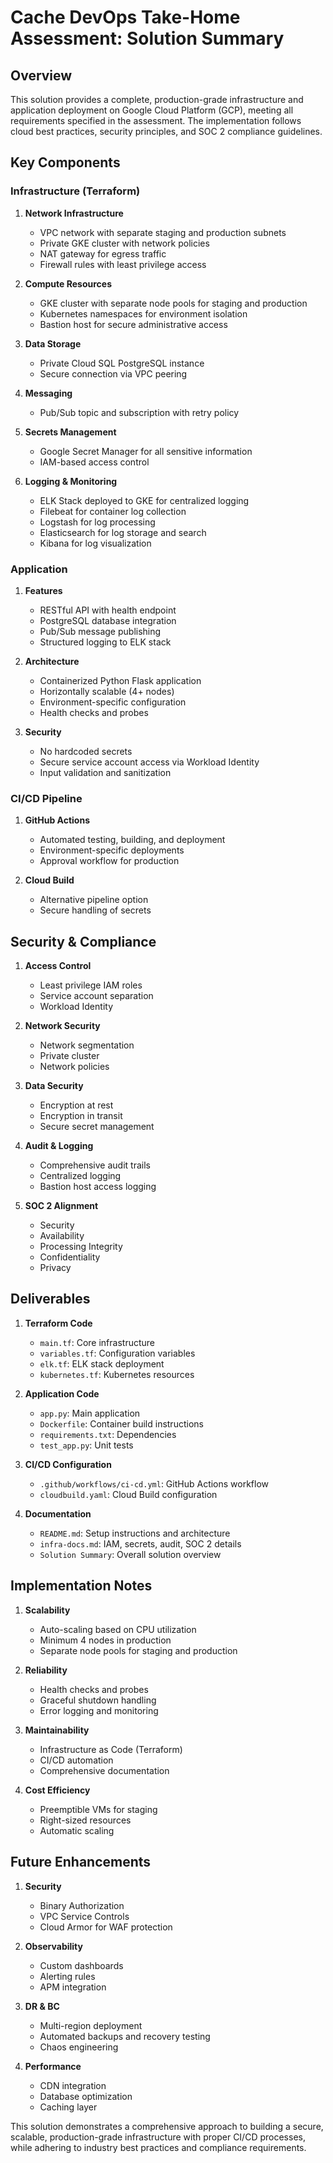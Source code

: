 # Cache DevOps Take-Home Assessment: Solution Summary

## Overview

This solution provides a complete, production-grade infrastructure and application deployment on Google Cloud Platform (GCP), meeting all requirements specified in the assessment. The implementation follows cloud best practices, security principles, and SOC 2 compliance guidelines.

## Key Components

### Infrastructure (Terraform)

1. **Network Infrastructure**
   - VPC network with separate staging and production subnets
   - Private GKE cluster with network policies
   - NAT gateway for egress traffic
   - Firewall rules with least privilege access

2. **Compute Resources**
   - GKE cluster with separate node pools for staging and production
   - Kubernetes namespaces for environment isolation
   - Bastion host for secure administrative access

3. **Data Storage**
   - Private Cloud SQL PostgreSQL instance
   - Secure connection via VPC peering

4. **Messaging**
   - Pub/Sub topic and subscription with retry policy

5. **Secrets Management**
   - Google Secret Manager for all sensitive information
   - IAM-based access control

6. **Logging & Monitoring**
   - ELK Stack deployed to GKE for centralized logging
   - Filebeat for container log collection
   - Logstash for log processing
   - Elasticsearch for log storage and search
   - Kibana for log visualization

### Application

1. **Features**
   - RESTful API with health endpoint
   - PostgreSQL database integration
   - Pub/Sub message publishing
   - Structured logging to ELK stack

2. **Architecture**
   - Containerized Python Flask application
   - Horizontally scalable (4+ nodes)
   - Environment-specific configuration
   - Health checks and probes

3. **Security**
   - No hardcoded secrets
   - Secure service account access via Workload Identity
   - Input validation and sanitization

### CI/CD Pipeline

1. **GitHub Actions**
   - Automated testing, building, and deployment
   - Environment-specific deployments
   - Approval workflow for production

2. **Cloud Build**
   - Alternative pipeline option
   - Secure handling of secrets

## Security & Compliance

1. **Access Control**
   - Least privilege IAM roles
   - Service account separation
   - Workload Identity

2. **Network Security**
   - Network segmentation
   - Private cluster
   - Network policies

3. **Data Security**
   - Encryption at rest
   - Encryption in transit
   - Secure secret management

4. **Audit & Logging**
   - Comprehensive audit trails
   - Centralized logging
   - Bastion host access logging

5. **SOC 2 Alignment**
   - Security
   - Availability
   - Processing Integrity
   - Confidentiality
   - Privacy

## Deliverables

1. **Terraform Code**
   - `main.tf`: Core infrastructure
   - `variables.tf`: Configuration variables
   - `elk.tf`: ELK stack deployment
   - `kubernetes.tf`: Kubernetes resources

2. **Application Code**
   - `app.py`: Main application
   - `Dockerfile`: Container build instructions
   - `requirements.txt`: Dependencies
   - `test_app.py`: Unit tests

3. **CI/CD Configuration**
   - `.github/workflows/ci-cd.yml`: GitHub Actions workflow
   - `cloudbuild.yaml`: Cloud Build configuration

4. **Documentation**
   - `README.md`: Setup instructions and architecture
   - `infra-docs.md`: IAM, secrets, audit, SOC 2 details
   - `Solution Summary`: Overall solution overview

## Implementation Notes

1. **Scalability**
   - Auto-scaling based on CPU utilization
   - Minimum 4 nodes in production
   - Separate node pools for staging and production

2. **Reliability**
   - Health checks and probes
   - Graceful shutdown handling
   - Error logging and monitoring

3. **Maintainability**
   - Infrastructure as Code (Terraform)
   - CI/CD automation
   - Comprehensive documentation

4. **Cost Efficiency**
   - Preemptible VMs for staging
   - Right-sized resources
   - Automatic scaling

## Future Enhancements

1. **Security**
   - Binary Authorization
   - VPC Service Controls
   - Cloud Armor for WAF protection

2. **Observability**
   - Custom dashboards
   - Alerting rules
   - APM integration

3. **DR & BC**
   - Multi-region deployment
   - Automated backups and recovery testing
   - Chaos engineering

4. **Performance**
   - CDN integration
   - Database optimization
   - Caching layer

This solution demonstrates a comprehensive approach to building a secure, scalable, production-grade infrastructure with proper CI/CD processes, while adhering to industry best practices and compliance requirements.
